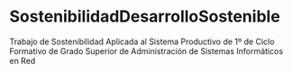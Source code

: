 # SostenibilidadDesarrolloSostenible
Trabajo de Sostenibilidad Aplicada al Sistema Productivo de 1º de Ciclo Formativo de Grado Superior de Administración de Sistemas Informáticos en Red
